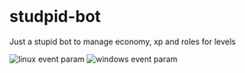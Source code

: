 # studpid-bot

Just a stupid bot to manage economy, xp and roles for levels

![linux event param](https://github.com/i80287/studpid-bot/workflows/Linux/badge.svg?event=push)
![windows event param](https://github.com/i80287/studpid-bot/workflows/Windows/badge.svg?event=push)
